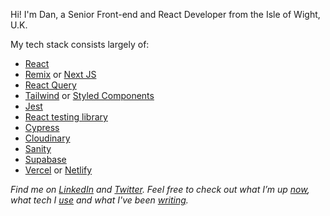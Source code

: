 

Hi! I'm Dan, a Senior Front-end and React Developer from the Isle of Wight, U.K. 

My tech stack consists largely of: 
- [React](https://reactjs.org/) 
- [Remix](https://remix.run) or [Next JS](https://nextjs.org/)
- [React Query](https://react-query.tanstack.com//) 
- [Tailwind](https://tailwindcss.com/) or [Styled Components](https://styled-components.com/)
- [Jest](https://jestjs.io/) 
- [React testing library](https://testing-library.com/docs/react-testing-library) 
- [Cypress](https://www.cypress.io/) 
- [Cloudinary](https://cloudinary.com/)
- [Sanity](https://www.sanity.io/) 
- [Supabase](https://supabase.com)
- [Vercel](https://vercel.com/) or [Netlify](https://www.netlify.com/)

*Find me on [LinkedIn](https://www.linkedin.com/in/danielvanc/) and [Twitter](https://www.twitter.com/danielvanc). Feel free to check out what I’m up [now](https://www.danielvanc.com/now), what tech I [use](https://www.danielvanc.com/uses/) and what I've been [writing](https://www.danielvanc.com/notes/).*
